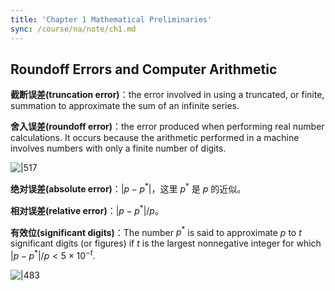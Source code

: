 ```yaml
---
title: 'Chapter 1 Mathematical Preliminaries'
sync: /course/na/note/ch1.md
---
```


## Roundoff Errors and Computer Arithmetic

**截断误差(truncation error)**：the error involved in using a truncated, or finite, summation to approximate the sum of an infinite series.

**舍入误差(roundoff error)**：the error produced when performing real number calculations. It occurs because the arithmetic performed in a machine involves numbers with only a finite number of digits.

![|517](https://img.memset0.cn/2024/09/10/6f5prldK.png)

**绝对误差(absolute error)**：$|p-p^{\ast}|$，这里 $p^{\ast}$ 是 $p$ 的近似。

**相对误差(relative error)**：$|p-p^{\ast}|/p$。

**有效位(significant digits)**：The number $p^{\ast}$ is said to approximate $p$ to $t$ significant digits (or figures) if $t$ is the largest nonnegative integer for which $|p-p^{\ast}|/p <5\times 10^{-t}$.

![|483](https://img.memset0.cn/2024/09/10/kmwn0O8i.png)
